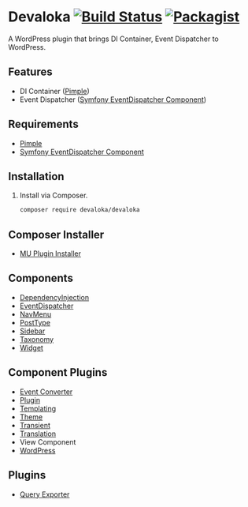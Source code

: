 # Devaloka [![Build Status][travis-image]][travis-url] [![Packagist][packagist-image]][packagist-url]

A WordPress plugin that brings DI Container, Event Dispatcher to WordPress.

## Features

*   DI Container ([Pimple](https://github.com/silexphp/Pimple))
*   Event Dispatcher ([Symfony EventDispatcher Component](https://github.com/symfony/event-dispatcher))

## Requirements

*   [Pimple](https://github.com/silexphp/Pimple)
*   [Symfony EventDispatcher Component](https://github.com/symfony/event-dispatcher)

## Installation

1.  Install via Composer.

    ```sh
    composer require devaloka/devaloka
    ```

## Composer Installer

*   [MU Plugin Installer](https://github.com/devaloka/mu-plugin-installer)

## Components

*   [DependencyInjection](https://github.com/devaloka/dependency-injection)
*   [EventDispatcher](https://github.com/devaloka/event-dispatcher)
*   [NavMenu](https://github.com/devaloka/nav-menu)
*   [PostType](https://github.com/devaloka/post-type)
*   [Sidebar](https://github.com/devaloka/sidebar)
*   [Taxonomy](https://github.com/devaloka/taxonomy)
*   [Widget](https://github.com/devaloka/widget)

## Component Plugins

*   [Event Converter](https://github.com/devaloka/devaloka-event-converter)
*   [Plugin](https://github.com/devaloka/devaloka-plugin)
*   [Templating](https://github.com/devaloka/devaloka-templating)
*   [Theme](https://github.com/devaloka/devaloka-theme)
*   [Transient](https://github.com/devaloka/devaloka-transient)
*   [Translation](https://github.com/devaloka/devaloka-translation)
*   View Component
*   [WordPress](https://github.com/devaloka/devaloka-wp)

## Plugins

*   [Query Exporter](https://github.com/devaloka/devaloka-query-exporter)

[travis-image]: https://travis-ci.org/devaloka/devaloka.svg?branch=master
[travis-url]: https://travis-ci.org/devaloka/devaloka

[packagist-image]: https://img.shields.io/packagist/v/devaloka/devaloka.svg
[packagist-url]: https://packagist.org/packages/devaloka/devaloka
